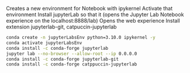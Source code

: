 Creates a new environment for Notebook with ipykernel
Activate that environment
Install jupyterLab so that it (opens the Jupyter Lab Notebook experience on the localhost:8888/lab)
Opens the web experience
Install extension jupyterlab-git, catpuccin-jupyterlab

```sh
conda create -n jupyterLabsEnv python=3.10.0 ipykernel -y
conda activate jupyterLabsEnv 
conda install -c conda-forge jupyterlab
jupyter lab --no-browser --allow-root --ip 0.0.0.0
conda install -c conda-forge jupyterlab-git
conda install -c conda-forge catppuccin-jupyterlab
```